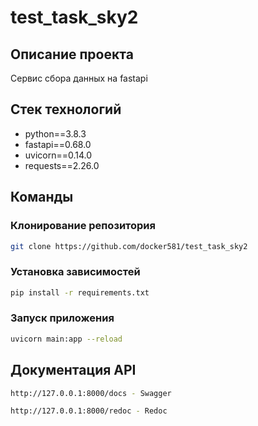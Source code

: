 # test_task_sky2

## Описание проекта
Сервис сбора данных на fastapi

## Стек технологий
- python==3.8.3
- fastapi==0.68.0
- uvicorn==0.14.0
- requests==2.26.0

## Команды
### Клонирование репозитория
```bash
git clone https://github.com/docker581/test_task_sky2
```

### Установка зависимостей
```bash
pip install -r requirements.txt
```

### Запуск приложения
```bash
uvicorn main:app --reload
```

## Документация API
```bash
http://127.0.0.1:8000/docs - Swagger
```
```bash
http://127.0.0.1:8000/redoc - Redoc
```
